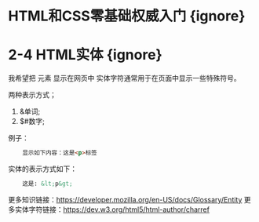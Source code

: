# HTML和CSS零基础权威入门 {ignore} 
# 2-4 HTML实体 {ignore}

我希望把 元素 显示在网页中
实体字符通常用于在页面中显示一些特殊符号。

两种表示方式；

1. &单词;
2. $#数字;

例子：
```html
    显示如下内容：这是<p>标签
```
实体的表示方式如下：
```html
    这是: &lt;p&gt;
```

更多知识链接：https://developer.mozilla.org/en-US/docs/Glossary/Entity
更多实体字符链接：https://dev.w3.org/html5/html-author/charref